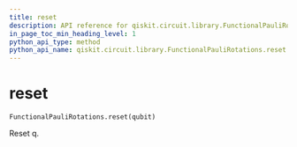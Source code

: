 ```yaml
---
title: reset
description: API reference for qiskit.circuit.library.FunctionalPauliRotations.reset
in_page_toc_min_heading_level: 1
python_api_type: method
python_api_name: qiskit.circuit.library.FunctionalPauliRotations.reset
---
```


# reset

<span id="qiskit.circuit.library.FunctionalPauliRotations.reset" />

`FunctionalPauliRotations.reset(qubit)`

Reset q.

